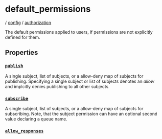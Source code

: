 # default_permissions

/ [config](/ref/config/index.md) / [authorization](/ref/config/config/authorization/index.md)

The default permissions applied to users, if permissions are
not explicitly defined for them.

## Properties

### [`publish`](/ref/config/authorization/default_permissions/publish/index.md)

A single subject, list of subjects, or a allow-deny map of
subjects for publishing. Specifying a single subject or list
of subjects denotes an _allow_ and implcitly denies publishing
to all other subjects.

### [`subscribe`](/ref/config/authorization/default_permissions/subscribe/index.md)

A single subject, list of subjects, or a allow-deny map of
subjects for subscribing. Note, that the subject permission can
have an optional second value declaring a queue name.

### [`allow_responses`](/ref/config/authorization/default_permissions/allow_responses/index.md)
